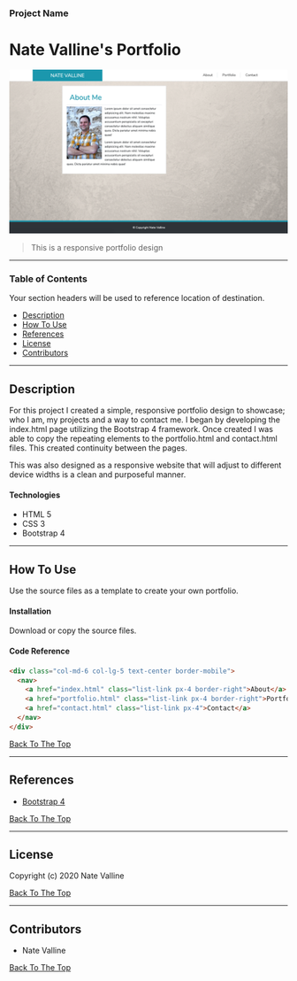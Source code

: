 ### Project Name

# Nate Valline's Portfolio

<img src="./img/project-image.png" width="600px">

> This is a responsive portfolio design

---

### Table of Contents

Your section headers will be used to reference location of destination.

- [Description](#description)
- [How To Use](#how-to-use)
- [References](#references)
- [License](#license)
- [Contributors](#contributors)

---

## Description

For this project I created a simple, responsive portfolio design to showcase; who I am, my projects and a way to contact me. I began by developing the index.html page utilizing the Bootstrap 4 framework. Once created I was able to copy the repeating elements to the portfolio.html and contact.html files. This created continuity between the pages.

This was also designed as a responsive website that will adjust to different device widths is a clean and purposeful manner.

#### Technologies

- HTML 5
- CSS 3
- Bootstrap 4

---

## How To Use

Use the source files as a template to create your own portfolio.

#### Installation

Download or copy the source files.

#### Code Reference

```html
<div class="col-md-6 col-lg-5 text-center border-mobile">
  <nav>
    <a href="index.html" class="list-link px-4 border-right">About</a>
    <a href="portfolio.html" class="list-link px-4 border-right">Portfolio</a>
    <a href="contact.html" class="list-link px-4">Contact</a>
  </nav>
</div>
```

[Back To The Top](#project-name)

---

## References

- [Bootstrap 4](https://getbootstrap.com/docs/4.4/getting-started/introduction/)

[Back To The Top](#project-name)

---

## License

Copyright (c) 2020 Nate Valline

[Back To The Top](#project-name)

---

## Contributors

- Nate Valline

[Back To The Top](#project-name)
